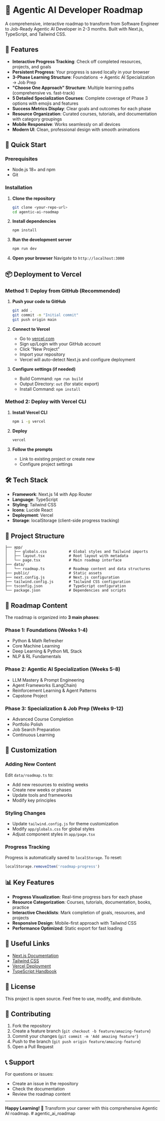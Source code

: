 # 🚀 Agentic AI Developer Roadmap

A comprehensive, interactive roadmap to transform from Software Engineer to Job-Ready Agentic AI Developer in 2-3 months. Built with Next.js, TypeScript, and Tailwind CSS.

## 🌟 Features

- **Interactive Progress Tracking**: Check off completed resources, projects, and goals
- **Persistent Progress**: Your progress is saved locally in your browser
- **3-Phase Learning Structure**: Foundations → Agentic AI Specialization → Job Prep
- **"Choose One Approach" Structure**: Multiple learning paths (comprehensive vs. fast-track)
- **5 Detailed Specialization Courses**: Complete coverage of Phase 3 options with emojis and features
- **Success Metrics Display**: Clear goals and outcomes for each phase
- **Resource Organization**: Curated courses, tutorials, and documentation with category groupings
- **Mobile Responsive**: Works seamlessly on all devices
- **Modern UI**: Clean, professional design with smooth animations

## 🚀 Quick Start

### Prerequisites

- Node.js 18+ and npm
- Git

### Installation

1. **Clone the repository**
   ```bash
   git clone <your-repo-url>
   cd agentic-ai-roadmap
   ```

2. **Install dependencies**
   ```bash
   npm install
   ```

3. **Run the development server**
   ```bash
   npm run dev
   ```

4. **Open your browser**
   Navigate to `http://localhost:3000`

## 📦 Deployment to Vercel

### Method 1: Deploy from GitHub (Recommended)

1. **Push your code to GitHub**
   ```bash
   git add .
   git commit -m "Initial commit"
   git push origin main
   ```

2. **Connect to Vercel**
   - Go to [vercel.com](https://vercel.com)
   - Sign up/Login with your GitHub account
   - Click "New Project"
   - Import your repository
   - Vercel will auto-detect Next.js and configure deployment

3. **Configure settings (if needed)**
   - Build Command: `npm run build`
   - Output Directory: `out` (for static export)
   - Install Command: `npm install`

### Method 2: Deploy with Vercel CLI

1. **Install Vercel CLI**
   ```bash
   npm i -g vercel
   ```

2. **Deploy**
   ```bash
   vercel
   ```

3. **Follow the prompts**
   - Link to existing project or create new
   - Configure project settings

## 🛠️ Tech Stack

- **Framework**: Next.js 14 with App Router
- **Language**: TypeScript
- **Styling**: Tailwind CSS
- **Icons**: Lucide React
- **Deployment**: Vercel
- **Storage**: localStorage (client-side progress tracking)

## 📁 Project Structure

```
├── app/
│   ├── globals.css          # Global styles and Tailwind imports
│   ├── layout.tsx           # Root layout with metadata
│   └── page.tsx             # Main roadmap interface
├── data/
│   └── roadmap.ts           # Roadmap content and data structures
├── public/                  # Static assets
├── next.config.js           # Next.js configuration
├── tailwind.config.js       # Tailwind CSS configuration
├── tsconfig.json            # TypeScript configuration
└── package.json             # Dependencies and scripts
```

## 🎯 Roadmap Content

The roadmap is organized into **3 main phases**:

### Phase 1: Foundations (Weeks 1-4)
- Python & Math Refresher
- Core Machine Learning
- Deep Learning & Python ML Stack
- NLP & RL Fundamentals

### Phase 2: Agentic AI Specialization (Weeks 5-8)
- LLM Mastery & Prompt Engineering
- Agent Frameworks (LangChain)
- Reinforcement Learning & Agent Patterns
- Capstone Project

### Phase 3: Specialization & Job Prep (Weeks 9-12)
- Advanced Course Completion
- Portfolio Polish
- Job Search Preparation
- Continuous Learning

## 🔧 Customization

### Adding New Content

Edit `data/roadmap.ts` to:
- Add new resources to existing weeks
- Create new weeks or phases
- Update tools and frameworks
- Modify key principles

### Styling Changes

- Update `tailwind.config.js` for theme customization
- Modify `app/globals.css` for global styles
- Adjust component styles in `app/page.tsx`

### Progress Tracking

Progress is automatically saved to `localStorage`. To reset:
```javascript
localStorage.removeItem('roadmap-progress')
```

## 📊 Key Features

- **Progress Visualization**: Real-time progress bars for each phase
- **Resource Categorization**: Courses, tutorials, documentation, books, practice
- **Interactive Checklists**: Mark completion of goals, resources, and projects
- **Responsive Design**: Mobile-first approach with Tailwind CSS
- **Performance Optimized**: Static export for fast loading

## 🔗 Useful Links

- [Next.js Documentation](https://nextjs.org/docs)
- [Tailwind CSS](https://tailwindcss.com)
- [Vercel Deployment](https://vercel.com/docs)
- [TypeScript Handbook](https://www.typescriptlang.org/docs)

## 📄 License

This project is open source. Feel free to use, modify, and distribute.

## 🤝 Contributing

1. Fork the repository
2. Create a feature branch (`git checkout -b feature/amazing-feature`)
3. Commit your changes (`git commit -m 'Add amazing feature'`)
4. Push to the branch (`git push origin feature/amazing-feature`)
5. Open a Pull Request

## 📞 Support

For questions or issues:
- Create an issue in the repository
- Check the documentation
- Review the roadmap content

---

**Happy Learning! 🚀** Transform your career with this comprehensive Agentic AI roadmap. # agentic_ai_roadmap
